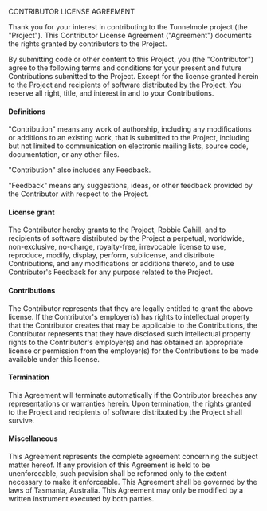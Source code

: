 CONTRIBUTOR LICENSE AGREEMENT

Thank you for your interest in contributing to the Tunnelmole project (the "Project"). This Contributor License Agreement ("Agreement") documents the rights granted by contributors to the Project.

By submitting code or other content to this Project, you (the "Contributor") agree to the following terms and conditions for your present and future Contributions submitted to the Project. Except for the license granted herein to the Project and recipients of software distributed by the Project, You reserve all right, title, and interest in and to your Contributions.

#### Definitions

"Contribution" means any work of authorship, including any modifications or additions to an existing work, that is submitted to the Project, including but not limited to communication on electronic mailing lists, source code, documentation, or any other files.

"Contribution" also includes any Feedback.

"Feedback" means any suggestions, ideas, or other feedback provided by the Contributor with respect to the Project.

#### License grant

The Contributor hereby grants to the Project, Robbie Cahill, and to recipients of software distributed by the Project a perpetual, worldwide, non-exclusive, no-charge, royalty-free, irrevocable license to use, reproduce, modify, display, perform, sublicense, and distribute Contributions, and any modifications or additions thereto, and to use Contributor's Feedback for any purpose related to the Project.

#### Contributions

The Contributor represents that they are legally entitled to grant the above license. If the Contributor's employer(s) has rights to intellectual property that the Contributor creates that may be applicable to the Contributions, the Contributor represents that they have disclosed such intellectual property rights to the Contributor's employer(s) and has obtained an appropriate license or permission from the employer(s) for the Contributions to be made available under this license.

#### Termination

This Agreement will terminate automatically if the Contributor breaches any representations or warranties herein. Upon termination, the rights granted to the Project and recipients of software distributed by the Project shall survive.

#### Miscellaneous

This Agreement represents the complete agreement concerning the subject matter hereof. If any provision of this Agreement is held to be unenforceable, such provision shall be reformed only to the extent necessary to make it enforceable. This Agreement shall be governed by the laws of Tasmania, Australia. This Agreement may only be modified by a written instrument executed by both parties.
